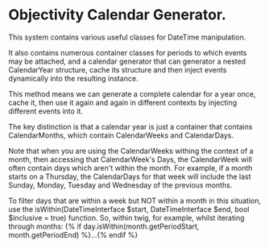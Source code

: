 # Objectivity Calendar Generator.

This system contains various useful classes for DateTime manipulation. 

It also contains numerous container classes for periods to which events may be attached, and a calendar generator that can generator a nested CalendarYear structure, cache its structure and then inject events dynamically into the resulting instance.

This method means we can generate a complete calendar for a year once, cache it, then use it again and again in different contexts by injecting different events into it.

The key distinction is that a calendar year is just a container that contains CalendarMonths, which contain CalendarWeeks and CalendarDays.

Note that when you are using the CalendarWeeks withing the context of a month, then accessing that CalendarWeek's Days, the CalendarWeek will often contain days which aren't within the month. For example, if a month starts on a Thursday, the CalendarDays for that week will include the last Sunday, Monday, Tuesday and Wednesday of the previous months.

To filter days that are within a week but NOT within a month in this situation, use the isWithin(DateTimeInterface $start, DateTimeInterface $end, bool $inclusive = true) function. So, within twig, for example, whilst iterating through months: {% if day.isWithin(month.getPeriodStart, month.getPeriodEnd) %}...{% endif %}